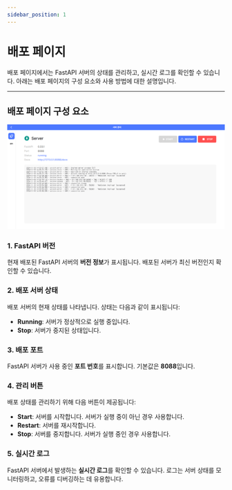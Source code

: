 ```yaml
---
sidebar_position: 1
---
```


# 배포 페이지

배포 페이지에서는 FastAPI 서버의 상태를 관리하고, 실시간 로그를 확인할 수 있습니다. 아래는 배포 페이지의 구성 요소와 사용 방법에 대한 설명입니다.

---

## 배포 페이지 구성 요소

![배포 페이지](img/deploy_server.png)

### 1. FastAPI 버전

현재 배포된 FastAPI 서버의 **버전 정보**가 표시됩니다. 배포된 서버가 최신 버전인지 확인할 수 있습니다.

### 2. 배포 서버 상태

배포 서버의 현재 상태를 나타냅니다. 상태는 다음과 같이 표시됩니다:

- **Running**: 서버가 정상적으로 실행 중입니다.
- **Stop**: 서버가 중지된 상태입니다.

### 3. 배포 포트

FastAPI 서버가 사용 중인 **포트 번호**를 표시합니다. 기본값은 **8088**입니다.

### 4. 관리 버튼

배포 상태를 관리하기 위해 다음 버튼이 제공됩니다:

- **Start**: 서버를 시작합니다. 서버가 실행 중이 아닌 경우 사용합니다.
- **Restart**: 서버를 재시작합니다.
- **Stop**: 서버를 중지합니다. 서버가 실행 중인 경우 사용합니다.

### 5. 실시간 로그

FastAPI 서버에서 발생하는 **실시간 로그**를 확인할 수 있습니다. 로그는 서버 상태를 모니터링하고, 오류를 디버깅하는 데 유용합니다.
